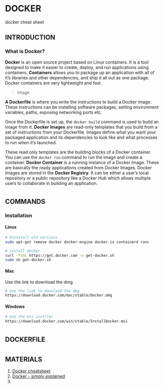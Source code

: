 # **DOCKER**
docker cheat sheet

## **INTRODUCTION**

### **What is Docker?**

**Docker** is an open source project based on Linux containers. It is a tool designed to make it easier to create, deploy, and run applications using containers. **Containers** allows you to package up an application with all of it’s libraries and other dependencies, and ship it all out as one package. Docker containers are very lightweight and fast.

> image

**A Dockerfile** is where you write the instructions to build a Docker image. These instructions can be installing software packages, setting environment variables, paths, exposing networking ports etc.


Once the Dockerfile is set up, the `docker build` command is used to build an image from it. **Docker Images** are read-only templates that you build from a set of instructions from your Dockerfile. Images define what you want your packaged application and its dependencies to look like and what processes to run when it’s launched.

These read only templates are the building blocks of a Docker container. You can use the `docker run` command to run the image and create a container. **Docker Container** is a running instance of a Docker Image. These are basically the ready applications created from Docker Images.
Docker Images are stored in the **Docker Registry**. It can be either a user’s local repository or a public repository like a Docker Hub which allows multiple users to collaborate in building an application.



#
## **COMMANDS**

### **Installation**

#### Linux
```bash
# Uninstall old versions
sudo apt-get remove docker docker-engine docker.io containerd runc

# install docker
curl -fsSL https://get.docker.com -o get-docker.sh
sudo sh get-docker.sh
```

#### Mac
Use the link to download the dmg
```bash
# Use the link to download the dmg
https://download.docker.com/mac/stable/Docker.dmg
```

#### Windows
```bash
# Use the msi instller
https://download.docker.com/win/stable/InstallDocker.msi
```

#
## **DOCKERFILE**


#
## **MATERIALS**

1. [Docker cheatsheet](http://dockercheatsheet.painlessdocker.com)
2. [Docker - simply explained](https://towardsdatascience.com/ml-models-prototype-to-production-6bfe47973123)
3. []()
